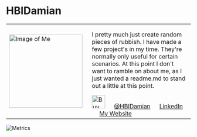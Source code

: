 
# HBIDamian

<table>
<tbody>
<tr>
<td width="210px"><img src="https://hbidamian.xyz/assets/images/pfp.png" height="200px" width="200px" alt="Image of Me"></td>
<td>
<p>I pretty much just create random pieces of rubbish. I have made a few project's in my time. They're normally only useful for certain scenarios. At this point I don't want to ramble on about me,  as I just wanted a readme.md to stand out a little at this point. </p>
<a href='https://ko-fi.com/K3K1DDCHM' target='_blank'><img height='36' style='border:0px;height:36px;' src='https://cdn.ko-fi.com/cdn/kofi6.png' border='0' alt='Buy Me a Coffee at ko-fi.com' /></a>
<img src="https://cdn2.iconfinder.com/data/icons/social-media-2285/512/1_Twitter_colored_svg-256.png" height="16px"> <a href="https://twitter.com/hbidamian">@HBIDamian</a>
<img src="https://cdn2.iconfinder.com/data/icons/social-media-2285/512/1_Linkedin_unofficial_colored_svg-256.png" height="16px"> <a href="https://uk.linkedin.com/in/damian-hall-beal-ab3990186">LinkedIn</a>
<img src="https://hbidamian.xyz/assets/images/about.png" height="16px"> <a href="https://hbidamian.xyz">My Website</a>
</td>
</tr>
</tbody>
</table>

![Metrics](https://metrics.lecoq.io/HBIDamian?template=classic&base.indepth=true&gists=1&base=header%2C%20activity%2C%20community%2C%20repositories%2C%20metadata&base.indepth=true&base.hireable=false&base.skip=false&gists=false&config.timezone=Europe%2FLondon&config.twemoji=true)
